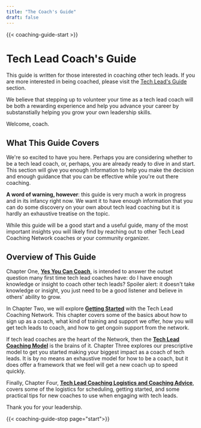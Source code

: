 ```yaml
---
title: "The Coach's Guide"
draft: false
---
```


{{< coaching-guide-start >}}

# Tech Lead Coach's Guide

This guide is written for those interested in coaching other tech leads. If you are more interested in being coached, please visit the [Tech Lead's Guide](../../tech-leads/) section. 

We believe that stepping up to volunteer your time as a tech lead coach will be both a rewarding experience and help you advance your career by substanstially helping you grow your own leadership skills. 

Welcome, coach.

## What This Guide Covers

We're so excited to have you here. Perhaps you are considering whether to be a tech lead coach, or, perhaps, you are already ready to dive in and start. This section will give you enough information to help you make the decision and enough guidance that you can be effective while you're out there coaching.

**A word of warning, however**: this guide is very much a work in progress and in its infancy right now. We want it to have enough information that you can do some discovery on your own about tech lead coaching but it is hardly an exhaustive treatise on the topic.

While this guide will be a good start and a useful guide, many of the most important insights you will likely find by reaching out to other Tech Lead Coaching Network coaches or your community organizer.

## Overview of This Guide

Chapter One, **[Yes You Can Coach](/guides/coaches/part1/yes-you-can-coach/)**, is intended to answer the outset question many first time tech lead coaches have: do I have enough knowledge or insight to coach other tech leads? Spoiler alert: it doesn't take knowledge or insight, you just need to be a good listener and believe in others' ability to grow.

In Chapter Two, we will explore **[Getting Started](../getting-started/)** with the Tech Lead Coaching Network. This chapter covers some of the basics about how to sign up as a coach, what kind of training and support we offer, how you will get tech leads to coach, and how to get ongoin support from the network. 

If tech lead coaches are the heart of the Network, then the **[Tech Lead Coaching Model](../model/)** is the brains of it. Chapter Three explores our prescriptive model to get you started making your biggest impact as a coach of tech leads. It is by no means an exhaustive model for how to be a coach, but it does offer a framework that we feel will get a new coach up to speed quickly.

Finally, Chapter Four, **[Tech Lead Coaching Logistics and Coaching Advice](../mechanics/)**, covers some of the logistics for scheduling, getting started, and some practical tips for new coaches to use when engaging with tech leads. 

Thank you for your leadership.

{{< coaching-guide-stop page="start">}}